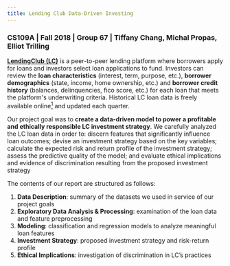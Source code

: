 ```yaml
---
title: Lending Club Data-Driven Investing
---
```


### CS109A  |  Fall 2018  |  Group 67  |  Tiffany Chang, Michal Propas, Elliot Trilling

[**LendingClub (LC)**](https://www.lendingclub.com "LC Homepage") is a peer-to-peer lending platform where borrowers apply for loans and investors select loan applications to fund. Investors can review the **loan characteristics** (interest, term, purpose, etc.), **borrower demographics** (state, income, home ownership, etc.) and **borrower credit history** (balances, delinquencies, fico score, etc.) for each loan that meets the platform's underwriting criteria. Historical LC loan data is freely available online[<sup>1</sup>](https://www.lendingclub.com/info/download-data.action "LC Data Download") and updated each quarter.

Our project goal was to **create a data-driven model to power a profitable and ethically responsible LC investment strategy**. We carefully analyzed the LC loan data in order to: discern features that significantly influence loan outcomes; devise an investment strategy based on the key variables; calculate the expected risk and return profile of the investment strategy; assess the predictive quality of the model; and evaluate ethical implications and evidence of discrimination resulting from the proposed investment strategy

The contents of our report are structured as follows:
1. **Data Description**: summary of the datasets we used in service of our project goals
2. **Exploratory Data Analysis & Processing**: examination of the loan data and feature preprocessing
3. **Modeling**: classification and regression models to analyze meaningful loan features
4. **Investment Strategy**: proposed investment strategy and risk-return profile
5. **Ethical Implications**: investigation of discrimination in LC’s practices
